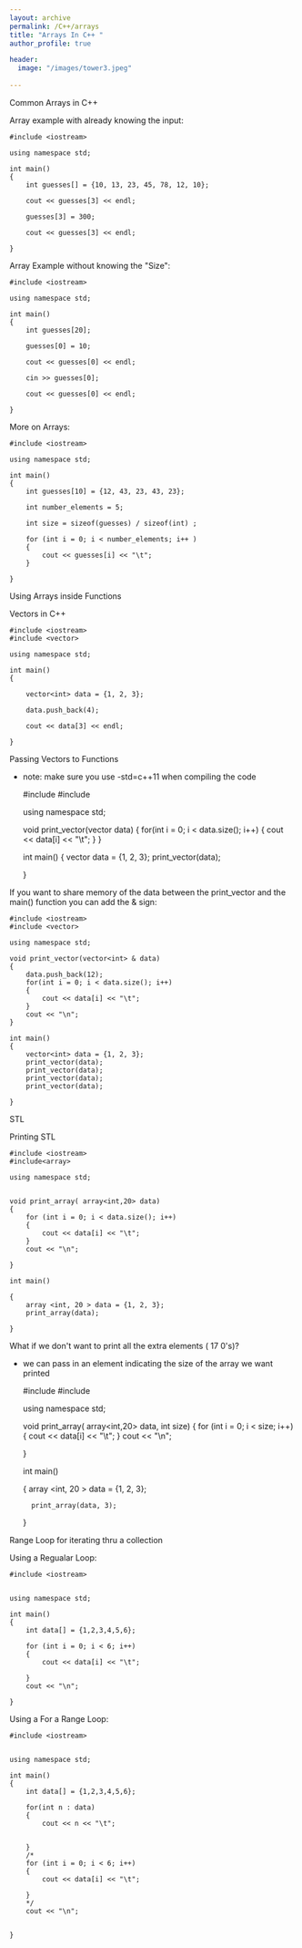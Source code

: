 ```yaml
---
layout: archive
permalink: /C++/arrays
title: "Arrays In C++ "
author_profile: true

header:
  image: "/images/tower3.jpeg"
  
---
```



Common Arrays in C++

Array example with already knowing the input:


    #include <iostream>

    using namespace std;

    int main()
    {
        int guesses[] = {10, 13, 23, 45, 78, 12, 10};

        cout << guesses[3] << endl;

        guesses[3] = 300;

        cout << guesses[3] << endl;

    }

Array Example without knowing the "Size":


    #include <iostream>

    using namespace std;

    int main()
    {
        int guesses[20];

        guesses[0] = 10;

        cout << guesses[0] << endl;

        cin >> guesses[0];

        cout << guesses[0] << endl;

    }


More on Arrays:


    #include <iostream>

    using namespace std;

    int main()
    {
        int guesses[10] = {12, 43, 23, 43, 23};

        int number_elements = 5;

        int size = sizeof(guesses) / sizeof(int) ;

        for (int i = 0; i < number_elements; i++ )
        {
            cout << guesses[i] << "\t";
        }

    }


Using Arrays inside Functions










Vectors in C++


    #include <iostream>
    #include <vector>

    using namespace std;

    int main()
    {

        vector<int> data = {1, 2, 3};

        data.push_back(4);

        cout << data[3] << endl;

    }


Passing Vectors to Functions

- note: make sure you use -std=c++11 when compiling the code


    #include <iostream>
    #include <vector>

    using namespace std;

    void print_vector(vector<int> data)
    {
        for(int i = 0; i < data.size(); i++)
        {
            cout << data[i] << "\t";
        }
    }

    int main()
    {
        vector<int> data = {1, 2, 3};
        print_vector(data);

    }


If you want to share memory of the data between the print_vector and the main() function you can add the & sign:

    #include <iostream>
    #include <vector>

    using namespace std;

    void print_vector(vector<int> & data)
    {
        data.push_back(12);
        for(int i = 0; i < data.size(); i++)
        {
            cout << data[i] << "\t";
        }
        cout << "\n";
    }

    int main()
    {
        vector<int> data = {1, 2, 3};
        print_vector(data);
        print_vector(data);
        print_vector(data);
        print_vector(data);

    }


STL



Printing STL 


    #include <iostream>
    #include<array>

    using namespace std;


    void print_array( array<int,20> data)
    {
        for (int i = 0; i < data.size(); i++)
        {
            cout << data[i] << "\t";
        }
        cout << "\n";

    }

    int main()

    {
        array <int, 20 > data = {1, 2, 3};
        print_array(data);

    }

What if we don't want to print all the extra elements ( 17 0's)?

- we can pass in an element indicating the size of the array we want printed

    #include <iostream>
    #include<array>

    using namespace std;


    void print_array( array<int,20> data, int size)
    {
        for (int i = 0; i < size; i++)
        {
            cout << data[i] << "\t";
        }
        cout << "\n";

    }

    int main()

    {
        array <int, 20 > data = {1, 2, 3};

        print_array(data, 3);

    }




Range Loop for iterating thru a collection


Using a Regualar Loop:

    #include <iostream>


    using namespace std;

    int main()
    {
        int data[] = {1,2,3,4,5,6};

        for (int i = 0; i < 6; i++)
        {
            cout << data[i] << "\t";
        
        }
        cout << "\n";

    }


Using a For a Range Loop:


    #include <iostream>


    using namespace std;

    int main()
    {
        int data[] = {1,2,3,4,5,6};

        for(int n : data)
        {
            cout << n << "\t";


        }
        /*
        for (int i = 0; i < 6; i++)
        {
            cout << data[i] << "\t";
        
        }
        */
        cout << "\n";


    }